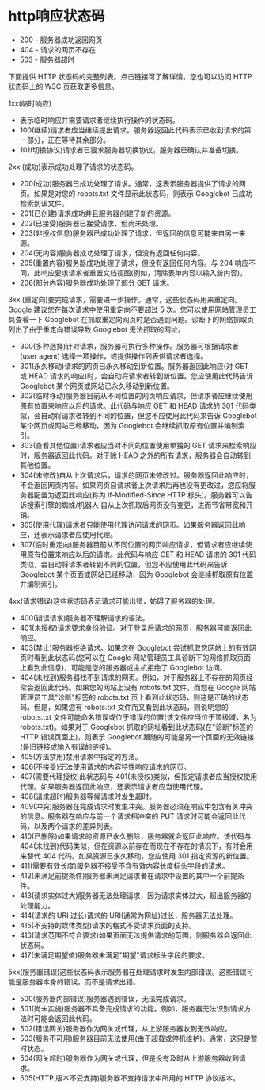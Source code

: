 # http响应状态码

* 200 - 服务器成功返回网页
* 404 - 请求的网页不存在
* 503 - 服务器超时

下面提供 HTTP 状态码的完整列表。点击链接可了解详情。您也可以访问 HTTP 状态码上的 W3C 页获取更多信息。

 1xx(临时响应)
* 表示临时响应并需要请求者继续执行操作的状态码。
* 100(继续)请求者应当继续提出请求。服务器返回此代码表示已收到请求的第一部分，正在等待其余部分。
* 101(切换协议)请求者已要求服务器切换协议，服务器已确认并准备切换。

 2xx (成功)表示成功处理了请求的状态码。
* 200(成功)服务器已成功处理了请求。通常，这表示服务器提供了请求的网页。如果是对您的 robots.txt 文件显示此状态码，则表示 Googlebot 已成功检索到该文件。
* 201(已创建)请求成功并且服务器创建了新的资源。
* 202(已接受)服务器已接受请求，但尚未处理。
* 203(非授权信息)服务器已成功处理了请求，但返回的信息可能来自另一来源。
* 204(无内容)服务器成功处理了请求，但没有返回任何内容。
* 205(重置内容)服务器成功处理了请求，但没有返回任何内容。与 204 响应不同，此响应要求请求者重置文档视图(例如，清除表单内容以输入新内容)。
* 206(部分内容)服务器成功处理了部分 GET 请求。

3xx (重定向)要完成请求，需要进一步操作。通常，这些状态码用来重定向。Google 建议您在每次请求中使用重定向不要超过 5 次。您可以使用网站管理员工具查看一下 Googlebot 在抓取重定向网页时是否遇到问题。诊断下的网络抓取页列出了由于重定向错误导致 Googlebot 无法抓取的网址。
* 300(多种选择)针对请求，服务器可执行多种操作。服务器可根据请求者 (user agent) 选择一项操作，或提供操作列表供请求者选择。
* 301(永久移动)请求的网页已永久移动到新位置。服务器返回此响应(对 GET 或 HEAD 请求的响应)时，会自动将请求者转到新位置。您应使用此代码告诉 Googlebot 某个网页或网站已永久移动到新位置。
* 302(临时移动)服务器目前从不同位置的网页响应请求，但请求者应继续使用原有位置来响应以后的请求。此代码与响应 GET 和 HEAD 请求的 301 代码类似，会自动将请求者转到不同的位置，但您不应使用此代码来告诉 Googlebot 某个网页或网站已经移动，因为 Googlebot 会继续抓取原有位置并编制索引。
* 303(查看其他位置)请求者应当对不同的位置使用单独的 GET 请求来检索响应时，服务器返回此代码。对于除 HEAD 之外的所有请求，服务器会自动转到其他位置。
* 304(未修改)自从上次请求后，请求的网页未修改过。服务器返回此响应时，不会返回网页内容。如果网页自请求者上次请求后再也没有更改过，您应将服务器配置为返回此响应(称为 If-Modified-Since HTTP 标头)。服务器可以告诉搜索引擎的蜘蛛/机器人 自从上次抓取后网页没有变更，进而节省带宽和开销。
* 305(使用代理)请求者只能使用代理访问请求的网页。如果服务器返回此响应，还表示请求者应使用代理。
* 307(临时重定向)服务器目前从不同位置的网页响应请求，但请求者应继续使用原有位置来响应以后的请求。此代码与响应 GET 和 HEAD 请求的 301 代码类似，会自动将请求者转到不同的位置，但您不应使用此代码来告诉 Googlebot 某个页面或网站已经移动，因为 Googlebot 会继续抓取原有位置并编制索引。

4xx(请求错误)这些状态码表示请求可能出错，妨碍了服务器的处理。
* 400(错误请求)服务器不理解请求的语法。
* 401(未授权)请求要求身份验证。对于登录后请求的网页，服务器可能返回此响应。
* 403(禁止)服务器拒绝请求。如果您在 Googlebot 尝试抓取您网站上的有效网页时看到此状态码(您可以在 Google 网站管理员工具诊断下的网络抓取页面上看到此信息)，可能是您的服务器或主机拒绝了 Googlebot 访问。
* 404(未找到)服务器找不到请求的网页。例如，对于服务器上不存在的网页经常会返回此代码。如果您的网站上没有 robots.txt 文件，而您在 Google 网站管理员工具"诊断"标签的 robots.txt 页上看到此状态码，则这是正确的状态码。但是，如果您有 robots.txt 文件而又看到此状态码，则说明您的 robots.txt 文件可能命名错误或位于错误的位置(该文件应当位于顶级域，名为 robots.txt)。如果对于 Googlebot 抓取的网址看到此状态码(在"诊断"标签的 HTTP 错误页面上)，则表示 Googlebot 跟随的可能是另一个页面的无效链接(是旧链接或输入有误的链接)。
* 405(方法禁用)禁用请求中指定的方法。
* 406(不接受)无法使用请求的内容特性响应请求的网页。
* 407(需要代理授权)此状态码与 401(未授权)类似，但指定请求者应当授权使用代理。如果服务器返回此响应，还表示请求者应当使用代理。
* 408(请求超时)服务器等候请求时发生超时。
* 409(冲突)服务器在完成请求时发生冲突。服务器必须在响应中包含有关冲突的信息。服务器在响应与前一个请求相冲突的 PUT 请求时可能会返回此代码，以及两个请求的差异列表。
* 410(已删除)如果请求的资源已永久删除，服务器就会返回此响应。该代码与 404(未找到)代码类似，但在资源以前存在而现在不存在的情况下，有时会用来替代 404 代码。如果资源已永久移动，您应使用 301 指定资源的新位置。
* 411(需要有效长度)服务器不接受不含有效内容长度标头字段的请求。
* 412(未满足前提条件)服务器未满足请求者在请求中设置的其中一个前提条件。
* 413(请求实体过大)服务器无法处理请求，因为请求实体过大，超出服务器的处理能力。
* 414(请求的 URI 过长)请求的 URI(通常为网址)过长，服务器无法处理。
* 415(不支持的媒体类型)请求的格式不受请求页面的支持。
* 416(请求范围不符合要求)如果页面无法提供请求的范围，则服务器会返回此状态码。
* 417(未满足期望值)服务器未满足"期望"请求标头字段的要求。

5xx(服务器错误)这些状态码表示服务器在处理请求时发生内部错误。这些错误可能是服务器本身的错误，而不是请求出错。
* 500(服务器内部错误)服务器遇到错误，无法完成请求。
* 501(尚未实施)服务器不具备完成请求的功能。例如，服务器无法识别请求方法时可能会返回此代码。
* 502(错误网关)服务器作为网关或代理，从上游服务器收到无效响应。
* 503(服务不可用)服务器目前无法使用(由于超载或停机维护)。通常，这只是暂时状态。
* 504(网关超时)服务器作为网关或代理，但是没有及时从上游服务器收到请求。
* 505(HTTP 版本不受支持)服务器不支持请求中所用的 HTTP 协议版本。